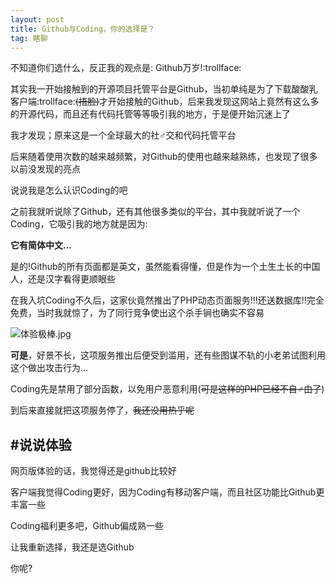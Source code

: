 ```yaml
---
layout: post
title: Github与Coding，你的选择是？
tag: 瞎聊
---
```


不知道你们选什么，反正我的观点是: Github万岁!:trollface:

其实我一开始接触到的开源项目托管平台是Github，当初单纯是为了下载酸酸乳客户端:trollface:~~(捂脸)~~才开始接触的Github，后来我发现这网站上竟然有这么多的开源代码，而且还有代码托管等等吸引我的地方，于是便开始沉迷上了

我才发现；原来这是一个全球最大的社♂交和代码托管平台

后来随着使用次数的越来越频繁，对Github的使用也越来越熟练，也发现了很多以前没发现的亮点

说说我是怎么认识Coding的吧

之前我就听说除了Github，还有其他很多类似的平台，其中我就听说了一个Coding，它吸引我的地方就是因为:

**它有简体中文...**

是的!Github的所有页面都是英文，虽然能看得懂，但是作为一个土生土长的中国人，还是汉字看得更顺眼些

在我入坑Coding不久后，这家伙竟然推出了PHP动态页面服务!!!还送数据库!!完全免费，当时我就惊了，为了同行竞争使出这个杀手锏也确实不容易

![体验极棒.jpg](https://atlinker.cn/usrimg/2018-10-4-chooseGithuborCoding.png)

**可是**，好景不长，这项服务推出后便受到滥用，还有些图谋不轨的小老弟试图利用这个做出攻击行为...

Coding先是禁用了部分函数，以免用户恶意利用(~~可是这样的PHP已经不自♂由了~~)

到后来直接就把这项服务停了，~~我还没用热乎呢~~

## #说说体验

网页版体验的话，我觉得还是github比较好

客户端我觉得Coding更好，因为Coding有移动客户端，而且社区功能比Github更丰富一些

Coding福利更多吧，Github偏成熟一些

让我重新选择，我还是选Github

你呢?
